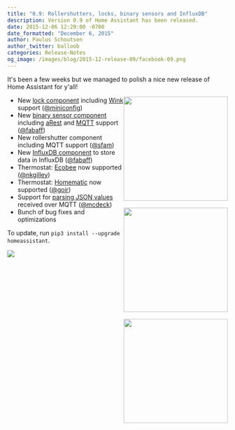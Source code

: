 ```yaml
---
title: "0.9: Rollershutters, locks, binary sensors and InfluxDB"
description: Version 0.9 of Home Assistant has been released.
date: 2015-12-06 12:29:00 -0700
date_formatted: "December 6, 2015"
author: Paulus Schoutsen
author_twitter: balloob
categories: Release-Notes
og_image: /images/blog/2015-12-release-09/facebook-09.png
---
```


It's been a few weeks but we managed to polish a nice new release of Home Assistant for y'all!

<img src='/images/supported_brands/homematic.png' style='clear: right; border:none; box-shadow: none; float: right; margin-bottom: 16px;' width='238' /><img src='/images/supported_brands/ecobee.png' style='clear: right; border:none; box-shadow: none; float: right; margin-bottom: 16px;' width='238' /><img src='/images/supported_brands/influxdb.png' style='clear: right; border:none; box-shadow: none; float: right; margin-bottom: 16px;' width='238' />

 - New [lock component] including [Wink][lock.wink] support ([@miniconfig])
 - New [binary sensor component] including [aRest][binary_sensor.arest] and [MQTT][binary_sensor.mqtt] support ([@fabaff])
 - New rollershutter component including MQTT support ([@sfam])
 - New [InfluxDB component] to store data in InfluxDB ([@fabaff])
 - Thermostat: [Ecobee] now supported ([@nkgilley])
 - Thermostat: [Homematic] now supported ([@goir])
 - Support for [parsing JSON values] received over MQTT ([@mcdeck])
 - Bunch of bug fixes and optimizations

To update, run `pip3 install --upgrade homeassistant`.

[lock component]: /components/lock/
[lock.wink]: /components/wink/
[binary sensor component]: /components/binary_sensor/
[binary_sensor.arest]: /components/arest/
[binary_sensor.mqtt]: /components/binary_sensor.mqtt/
[InfluxDB component]: /components/influxdb/
[Ecobee]: /components/ecobee/#thermostat
[Homematic]: /components/homematic/
[parsing JSON values]: /components/mqtt/#processing-json

[@miniconfig]: https://github.com/miniconfig
[@fabaff]: https://github.com/fabaff
[@sfam]: https://github.com/sfam
[@fabaff]: https://github.com/fabaff
[@nkgilley]: https://github.com/nkgilley
[@mcdeck]: https://github.com/mcdeck
[@goir]: https://github.com/goir

<p class='img'>
<img src='/images/screenshots/lock-and-rollershutter-card.png'>
</p>

